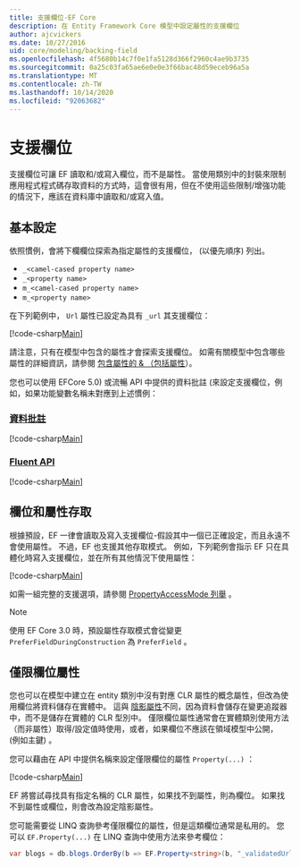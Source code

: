 ```yaml
---
title: 支援欄位-EF Core
description: 在 Entity Framework Core 模型中設定屬性的支援欄位
author: ajcvickers
ms.date: 10/27/2016
uid: core/modeling/backing-field
ms.openlocfilehash: 4f5680b14c7f0e1fa5128d366f2960c4ae9b3735
ms.sourcegitcommit: 0a25c03fa65ae6e0e0e3f66bac48d59eceb96a5a
ms.translationtype: MT
ms.contentlocale: zh-TW
ms.lasthandoff: 10/14/2020
ms.locfileid: "92063682"
---
```

# <a name="backing-fields"></a>支援欄位

支援欄位可讓 EF 讀取和/或寫入欄位，而不是屬性。 當使用類別中的封裝來限制應用程式程式碼存取資料的方式時，這會很有用，但在不使用這些限制/增強功能的情況下，應該在資料庫中讀取和/或寫入值。

## <a name="basic-configuration"></a>基本設定

依照慣例，會將下欄欄位探索為指定屬性的支援欄位， (以優先順序) 列出。

* `_<camel-cased property name>`
* `_<property name>`
* `m_<camel-cased property name>`
* `m_<property name>`

在下列範例中， `Url` 屬性已設定為具有 `_url` 其支援欄位：

[!code-csharp[Main](../../../samples/core/Modeling/Conventions/BackingField.cs#Sample)]

請注意，只有在模型中包含的屬性才會探索支援欄位。 如需有關模型中包含哪些屬性的詳細資訊，請參閱 [包含屬性的 & （包括屬性](xref:core/modeling/entity-properties)）。

您也可以使用 EFCore 5.0) 或流暢 API 中提供的資料批註 (來設定支援欄位，例如，如果功能變數名稱未對應到上述慣例：

### <a name="data-annotations"></a>[資料批註](#tab/data-annotations)

[!code-csharp[Main](../../../samples/core/Modeling/DataAnnotations/BackingField.cs?name=BackingField&highlight=7)]

### <a name="fluent-api"></a>[Fluent API](#tab/fluent-api)

[!code-csharp[Main](../../../samples/core/Modeling/FluentAPI/BackingField.cs?name=BackingField&highlight=5)]

## <a name="field-and-property-access"></a>欄位和屬性存取

根據預設，EF 一律會讀取及寫入支援欄位-假設其中一個已正確設定，而且永遠不會使用屬性。 不過，EF 也支援其他存取模式。 例如，下列範例會指示 EF 只在具體化時寫入支援欄位，並在所有其他情況下使用屬性：

[!code-csharp[Main](../../../samples/core/Modeling/FluentAPI/BackingFieldAccessMode.cs?name=BackingFieldAccessMode&highlight=6)]

如需一組完整的支援選項，請參閱 [PropertyAccessMode 列舉](/dotnet/api/microsoft.entityframeworkcore.propertyaccessmode) 。

> [!NOTE]
> 使用 EF Core 3.0 時，預設屬性存取模式會從變更 `PreferFieldDuringConstruction` 為 `PreferField` 。

## <a name="field-only-properties"></a>僅限欄位屬性

您也可以在模型中建立在 entity 類別中沒有對應 CLR 屬性的概念屬性，但改為使用欄位將資料儲存在實體中。 這與 [陰影屬性](xref:core/modeling/shadow-properties)不同，因為資料會儲存在變更追蹤器中，而不是儲存在實體的 CLR 型別中。 僅限欄位屬性通常會在實體類別使用方法（而非屬性）取得/設定值時使用，或者，如果欄位不應該在領域模型中公開， (例如主鍵) 。

您可以藉由在 API 中提供名稱來設定僅限欄位的屬性 `Property(...)` ：

[!code-csharp[Main](../../../samples/core/Modeling/FluentAPI/BackingFieldNoProperty.cs#Sample)]

EF 將嘗試尋找具有指定名稱的 CLR 屬性，如果找不到屬性，則為欄位。 如果找不到屬性或欄位，則會改為設定陰影屬性。

您可能需要從 LINQ 查詢參考僅限欄位的屬性，但是這類欄位通常是私用的。 您可以 `EF.Property(...)` 在 LINQ 查詢中使用方法來參考欄位：

```csharp
var blogs = db.blogs.OrderBy(b => EF.Property<string>(b, "_validatedUrl"));
```
